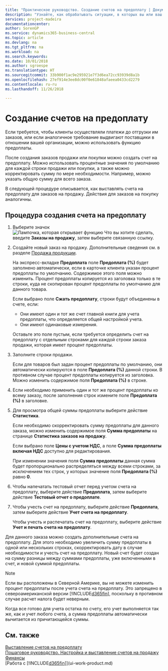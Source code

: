```yaml
---
title: "Практическое руководство. Создание счетов на предоплату | Документы Майкрософт"
description: "Узнайте, как обрабатывать ситуации, в которых вы или ваш поставщик требует предоплату."
services: project-madeira
documentationcenter: 
author: SorenGP
ms.service: dynamics365-business-central
ms.topic: article
ms.devlang: na
ms.tgt_pltfrm: na
ms.workload: na
ms.search.keywords: 
ms.date: 10/01/2018
ms.author: sgroespe
ms.translationtype: HT
ms.sourcegitcommit: 33b900f1ac9e295921e7f3d6ea72cc93939d8a1b
ms.openlocfilehash: 27ef914e3ee8dc00f0e61848afaeea0433cd2279
ms.contentlocale: ru-ru
ms.lasthandoff: 11/26/2018

---
```

# <a name="create-prepayment-invoices"></a>Создание счетов на предоплату
Если требуется, чтобы клиенты осуществляли платежи до отгрузки им заказов, или если аналогичное требование выдвигают поставщики в отношении вашей организации, можно использовать функцию предоплаты.  

После создания заказов продажи или покупки можно создать счет на предоплату. Можно использовать процентные значения по умолчанию для каждой строки продажи или покупки, а также можно корректировать сумму по мере необходимости. Например, можно указать общую сумму для всего заказа.  

В следующей процедуре описывается, как выставлять счета на предоплату для заказов на продажу. Действия для заказов на покупку аналогичны.  

## <a name="to-create-a-prepayment-invoice"></a>Процедура создания счета на предоплату  
1. Выберите значок ![Лампочка, которая открывает функцию Что вы хотите сделать](media/ui-search/search_small.png "Что вы хотите сделать"), введите **Заказы на продажу**, затем выберите связанную ссылку.  
2. Создайте новый заказ на продажу. Дополнительные сведения см. в разделе [Продажа продукции](sales-how-sell-products.md).  

    На экспресс-вкладке **Предоплата** поле **Предоплата (%)** будет заполнено автоматически, если в карточке клиента указан процент предоплаты по умолчанию. Содержимое этого поля можно изменить. Процент предоплаты копируется из заголовка только в те строки, куда не скопирован процент предоплаты по умолчанию для данного товара.  

    Если выбрано поле **Сжать предоплату**, строки будут объединены в счете, если:  
    - Они имеют один и тот же счет главной книги для учета предоплаты, что определяется общей настройкой учета.  
    - Они имеют одинаковые измерения.  

    Оставьте это поле пустым, если требуется определить счет на предоплату с отдельным строками для каждой строки заказа продажи, которая имеет процент предоплаты.  

3. Заполните строки продажи.  

    Если для товаров был задан процент предоплаты по умолчанию, они автоматически копируются в поле **Предоплата (%)** данной строки. В противном случае процент предоплаты копируется из заголовка. Можно изменить содержимое поля **Предоплата (%)** в строке.  
4. Если необходимо применить один и тот же процент предоплаты ко всему заказу, после заполнения строк измените поле **Предоплата (%)** в заголовке.  
5. Для просмотра общей суммы предоплаты выберите действие **Статистика**.

    Если необходимо скорректировать сумму предоплаты для данного заказа, можно изменить содержимое поля **Сумма предоплаты** на странице **Статистика заказов на продажу**.  

    Если выбрано поле **Цены с учетом НДС**, а поле **Сумма предоплаты включая НДС** доступно для редактирования.  

    При изменении значения поля **Сумма предоплаты** данная сумма будет пропорционально распределяться между всеми строками, за исключением тех строк, у которых значение поля **Предоплата (%)** равно **0**.  
6. Чтобы напечатать тестовый отчет перед учетом счета на предоплату, выберите действие **Предоплата**, затем выберите действие **Тестовый отчет о предоплате**.  
7. Чтобы учесть счет на предоплату, выберите действие **Предоплата**, затем выберите действие **Учет счета на предоплату**.  

    Чтобы учесть и распечатать счет на предоплату, выберите действие **Учет и печать счета на предоплату**.  

Для данного заказа можно создать дополнительные счета на предоплату. Для этого необходимо увеличить сумму предоплаты в одной или нескольких строках, скорректировать дату в случае необходимости и учесть счет на предоплату. Новый счет будет создан на сумму разницы между суммами предоплаты, уже включенными в счет, и новой суммой предоплаты.  

> [!NOTE]  
>  Если вы расположены в Северной Америке, вы не можете изменить процент предоплаты после учета счета на предоплату. Это запрещено в североамериканской версии [!INCLUDE[d365fin](includes/d365fin_md.md)], поскольку в противном случае расчет налога будет неверным.  

 Когда все готово для учета остатка по счету, его учет выполняется так же, как и учет любого счета, а сумма предоплаты автоматически вычитается из причитающейся суммы.  

## <a name="see-also"></a>См. также  
[Выставление счетов на предоплату](finance-invoice-prepayments.md)  
[Пошаговое руководство. Настройка и выставление счетов на продажу](walkthrough-setting-up-and-invoicing-sales-prepayments.md)  
[Финансы](finance.md)  
[Работа с [!INCLUDE[d365fin](includes/d365fin_md.md)]](ui-work-product.md)

